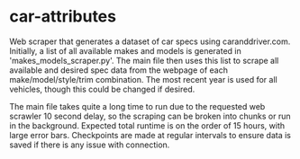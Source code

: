 # car-attributes

Web scraper that generates a dataset of car specs using caranddriver.com. Initially, a list of all available makes and models is generated in 'makes_models_scraper.py'. The main file then uses this list to scrape all available and desired spec data from the webpage of each make/model/style/trim combination. The most recent year is used for all vehicles, though this could be changed if desired.

The main file takes quite a long time to run due to the requested web scrawler 10 second delay, so the scraping can be broken into chunks or run in the background. Expected total runtime is on the order of 15 hours, with large error bars. Checkpoints are made at regular intervals to ensure data is saved if there is any issue with connection. 
